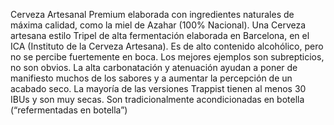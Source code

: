 ﻿---
id: 62
layout: birra
nombre: Épica Ares
tipo:  Tripel
ibu:  
ebc:
maltas: 
lupulos: 
levaduras: 
formato: Botella 33cl
volumen:  9 %
alergenos: 
origen: España
pvp: "2.80"
precio: 2.80
imagen: epicaares.jpg
categoria: [Estilo_Belga]

---
Cerveza Artesanal Premium elaborada con ingredientes naturales de máxima calidad, como la miel de Azahar (100% Nacional). Una Cerveza artesana estilo Tripel de alta fermentación elaborada en Barcelona, en el ICA (Instituto de la Cerveza Artesana). Es de alto contenido alcohólico, pero no se percibe fuertemente en boca. Los mejores ejemplos son subrepticios, no son obvios. La alta carbonatación y atenuación ayudan a poner de manifiesto muchos de los sabores y a aumentar la percepción de un acabado seco. La mayoría de las versiones Trappist tienen al menos 30 IBUs y son muy secas. Son tradicionalmente acondicionadas en botella (“refermentadas en botella”)


